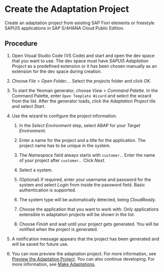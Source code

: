 <!-- loiod6ab2614df5c4c5597055e4dd988ad16 -->

# Create the Adaptation Project

Create an adaptation project from existing SAP Fiori elements or freestyle SAPUI5 applications in SAP S/4HANA Cloud Public Edition.



<a name="loiod6ab2614df5c4c5597055e4dd988ad16__steps_b11_dpw_5pb"/>

## Procedure

1.  Open Visual Studio Code \(VS Code\) and start and open the dev space that you want to use. The dev space must have *SAPUI5 Adaptation Project* as a predefined extension or it has been chosen manually as an extension for the dev space during creation.

2.  Choose *File* \> *Open Folder...*. Select the *projects* folder and click *OK*.

3.  To start the Yeoman generator, choose *View* \> *Command Palette*. In the Command Palette, enter `Open Template Wizard` and select the wizard from the list. After the generator loads, click the *Adaptation Project* tile and select *Start*.

4.  Use the wizard to configure the project information.

    1.  In the *Select Environment* step, select ABAP for your *Target Environment*.

    2.  Enter a name for the project and a title for the application. The project name has to be unique in the system.

    3.  The *Namespace* field always starts with `customer.`. Enter the name of your project after `customer.`. Click *Next*.

    4.  Select a system.

    5.  \(Optional\) If required, enter your username and password for the system and select *Login* from inside the password field. Basic authentication is supported.

    6.  The system type will be automatically detected, being *CloudReady*.

    7.  Choose the application that you want to work with. Only applications extensible in adaptation projects will be shown in the list.

    8.  Choose *Finish* and wait until your project gets generated. You will be notified when the project is generated.


5.  A notification message appears that the project has been generated and will be saved for future use.

6.  You can now preview the adaptation project. For more information, see [Preview the Adaptation Project](preview-the-adaptation-project-64cc15b.md). You can also continue developing. For more information, see [Make Adaptations](make-adaptations-6d2cfea.md).


